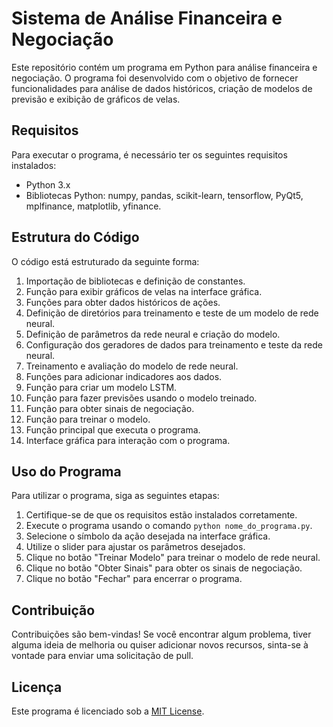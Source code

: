 # Sistema de Análise Financeira e Negociação

Este repositório contém um programa em Python para análise financeira e negociação. O programa foi desenvolvido com o objetivo de fornecer funcionalidades para análise de dados históricos, criação de modelos de previsão e exibição de gráficos de velas.

## Requisitos

Para executar o programa, é necessário ter os seguintes requisitos instalados:

- Python 3.x
- Bibliotecas Python: numpy, pandas, scikit-learn, tensorflow, PyQt5, mplfinance, matplotlib, yfinance.

## Estrutura do Código

O código está estruturado da seguinte forma:

1. Importação de bibliotecas e definição de constantes.
2. Função para exibir gráficos de velas na interface gráfica.
3. Funções para obter dados históricos de ações.
4. Definição de diretórios para treinamento e teste de um modelo de rede neural.
5. Definição de parâmetros da rede neural e criação do modelo.
6. Configuração dos geradores de dados para treinamento e teste da rede neural.
7. Treinamento e avaliação do modelo de rede neural.
8. Funções para adicionar indicadores aos dados.
9. Função para criar um modelo LSTM.
10. Função para fazer previsões usando o modelo treinado.
11. Função para obter sinais de negociação.
12. Função para treinar o modelo.
13. Função principal que executa o programa.
14. Interface gráfica para interação com o programa.

## Uso do Programa

Para utilizar o programa, siga as seguintes etapas:

1. Certifique-se de que os requisitos estão instalados corretamente.
2. Execute o programa usando o comando `python nome_do_programa.py`.
3. Selecione o símbolo da ação desejada na interface gráfica.
4. Utilize o slider para ajustar os parâmetros desejados.
5. Clique no botão "Treinar Modelo" para treinar o modelo de rede neural.
6. Clique no botão "Obter Sinais" para obter os sinais de negociação.
7. Clique no botão "Fechar" para encerrar o programa.

## Contribuição

Contribuições são bem-vindas! Se você encontrar algum problema, tiver alguma ideia de melhoria ou quiser adicionar novos recursos, sinta-se à vontade para enviar uma solicitação de pull.

## Licença

Este programa é licenciado sob a [MIT License](https://opensource.org/licenses/MIT).
